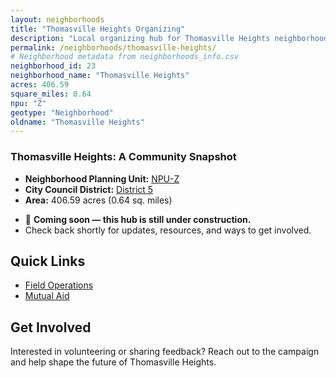 ```yaml
---
layout: neighborhoods
title: "Thomasville Heights Organizing"
description: "Local organizing hub for Thomasville Heights neighborhood. Connect with field operations, mutual aid, and community organizing efforts."
permalink: /neighborhoods/thomasville-heights/
# Neighborhood metadata from neighborhoods_info.csv
neighborhood_id: 23
neighborhood_name: "Thomasville Heights"
acres: 406.59
square_miles: 0.64
npu: "Z"
geotype: "Neighborhood"
oldname: "Thomasville Heights"
---
```


### **Thomasville Heights: A Community Snapshot**

  * **Neighborhood Planning Unit:** [NPU-Z](https://www.atlantaga.gov/government/departments/city-planning/neighborhood-planning-units/neighborhood-and-npu-contacts)
  * **City Council District:** [District 5](https://citycouncil.atlantaga.gov/council-members/antonio-lewis)
  * **Area:** 406.59 acres (0.64 sq. miles)

- 🚧 **Coming soon — this hub is still under construction.**
- Check back shortly for updates, resources, and ways to get involved.

## Quick Links

- [Field Operations](./field-ops/)
- [Mutual Aid](./mutual-aid/)

## Get Involved

Interested in volunteering or sharing feedback? Reach out to the campaign and help shape the future of Thomasville Heights.
